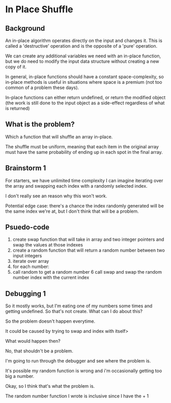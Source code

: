 # In Place Shuffle

## Background

An in-place algorithm operates directly on the input and changes it.
This is called a 'destructive' operation and is the opposite of a 'pure' operation.

We can create any additional variables we need with an in-place function, but we do need to modify the input data structure without creating a new copy of it.

In general, in-place functions should have a constant space-complexity, so in-place methods is useful in situations where space is a premium (not too common of a problem these days).

In-place functions can either return undefined, or return the modified object (the work is still done to the input object as a side-effect regardless of what is returned)

## What is the problem?

Which a function that will shuffle an array in-place.

The shuffle must be uniform, meaning that each item in the original array must have the same probability of ending up in each spot in the final array.

## Brainstorm 1

For starters, we have unlimited time complexity
I can imagine iterating over the array and swapping each index with a randomly selected index.

I don't really see an reason why this won't work.

Potential edge case: there's a chance the index randomly generated will be the same index we're at, but I don't think that will be a problem.

## Psuedo-code

1. create swap function that will take in array and two integer pointers and swap the values at those indexes
2. create a random function that will return a random number between two input integers
3. iterate over array
4. for each number:
5. call random to get a random number
   6 call swap and swap the random number index with the current index

## Debugging 1

So it mostly works, but I'm eating one of my numbers some times and getting undefined. So that's not create. What can I do about this?

So the problem doesn't happen everytime.

It could be caused by trying to swap and index with itself>

What would happen then?

No, that shouldn't be a problem.

I'm going to run through the debugger and see where the problem is.

It's possible my random function is wrong and i'm occasionally getting too big a number.

Okay, so I think that's what the problem is.

The random number function I wrote is inclusive since I have the + 1
